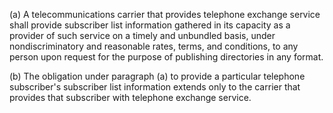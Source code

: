 (a) A telecommunications carrier that provides telephone exchange service shall provide subscriber list information gathered in its capacity as a provider of such service on a timely and unbundled basis, under nondiscriminatory and reasonable rates, terms, and conditions, to any person upon request for the purpose of publishing directories in any format.

(b) The obligation under paragraph (a) to provide a particular telephone subscriber's subscriber list information extends only to the carrier that provides that subscriber with telephone exchange service.

